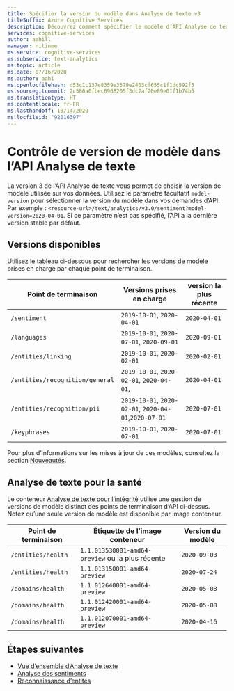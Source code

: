 ```yaml
---
title: Spécifier la version du modèle dans Analyse de texte v3
titleSuffix: Azure Cognitive Services
description: Découvrez comment spécifier le modèle d’API Analyse de texte utilisé sur vos données.
services: cognitive-services
author: aahill
manager: nitinme
ms.service: cognitive-services
ms.subservice: text-analytics
ms.topic: article
ms.date: 07/16/2020
ms.author: aahi
ms.openlocfilehash: d53c1c137e8359e3379e2403cf655c1f1dc592f5
ms.sourcegitcommit: 2c586a0fbec6968205f3dc2af20e89e01f1b74b5
ms.translationtype: HT
ms.contentlocale: fr-FR
ms.lasthandoff: 10/14/2020
ms.locfileid: "92016397"
---
```

# <a name="model-versioning-in-the-text-analytics-api"></a>Contrôle de version de modèle dans l’API Analyse de texte

La version 3 de l’API Analyse de texte vous permet de choisir la version de modèle utilisée sur vos données. Utilisez le paramètre facultatif `model-version` pour sélectionner la version du modèle dans vos demandes d’API. Par exemple : `<resource-url>/text/analytics/v3.0/sentiment?model-version=2020-04-01`. Si ce paramètre n’est pas spécifié, l’API a la dernière version stable par défaut. 

## <a name="available-versions"></a>Versions disponibles

Utilisez le tableau ci-dessous pour rechercher les versions de modèle prises en charge par chaque point de terminaison.


| Point de terminaison                        | Versions prises en charge                                     | version la plus récente |
|---------------------------------|--------------------------------------------------------|----------------|
| `/sentiment`                    | `2019-10-01`, `2020-04-01`                             | `2020-04-01`   |
| `/languages`                    | `2019-10-01`, `2020-07-01`, `2020-09-01`               | `2020-09-01`   |
| `/entities/linking`             | `2019-10-01`, `2020-02-01`                             | `2020-02-01`   |
| `/entities/recognition/general` | `2019-10-01`, `2020-02-01`, `2020-04-01`,              | `2020-04-01`   |
| `/entities/recognition/pii`     | `2019-10-01`, `2020-02-01`, `2020-04-01`,`2020-07-01`  | `2020-07-01`   |
| `/keyphrases`                   | `2019-10-01`, `2020-07-01`                             | `2020-07-01`   |


Pour plus d’informations sur les mises à jour de ces modèles, consultez la section [Nouveautés](../whats-new.md).

## <a name="text-analytics-for-health"></a>Analyse de texte pour la santé

Le conteneur [Analyse de texte pour l’intégrité](../how-tos/text-analytics-for-health.md) utilise une gestion de versions de modèle distinct des points de terminaison d’API ci-dessus.  Notez qu’une seule version de modèle est disponible par image conteneur.

| Point de terminaison                        | Étiquette de l’image conteneur                     | Version du modèle |
|---------------------------------|-----------------------------------------|---------------|
| `/entities/health`              | `1.1.013530001-amd64-preview` ou la plus récente          | `2020-09-03`  |
| `/entities/health`              | `1.1.013150001-amd64-preview`           | `2020-07-24`  |
| `/domains/health`               | `1.1.012640001-amd64-preview`           | `2020-05-08`  |
| `/domains/health`               | `1.1.012420001-amd64-preview`           | `2020-05-08`  |
| `/domains/health`               | `1.1.012070001-amd64-preview`           | `2020-04-16`  |


## <a name="next-steps"></a>Étapes suivantes

* [Vue d’ensemble d’Analyse de texte](../overview.md)
* [Analyse des sentiments](../how-tos/text-analytics-how-to-sentiment-analysis.md)
* [Reconnaissance d’entités](../how-tos/text-analytics-how-to-entity-linking.md)
